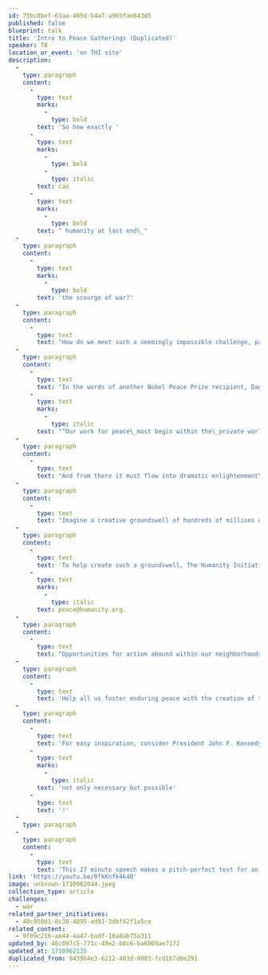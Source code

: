 ```yaml
---
id: 75bc0bef-63aa-405d-b4a7-a965fae843d5
published: false
blueprint: talk
title: 'Intro to Peace Gatherings (Duplicated)'
speaker: TB
location_or_event: 'on THI site'
description:
  -
    type: paragraph
    content:
      -
        type: text
        marks:
          -
            type: bold
        text: 'So how exactly '
      -
        type: text
        marks:
          -
            type: bold
          -
            type: italic
        text: can
      -
        type: text
        marks:
          -
            type: bold
        text: " humanity at last end\_"
  -
    type: paragraph
    content:
      -
        type: text
        marks:
          -
            type: bold
        text: 'the scourge of war?'
  -
    type: paragraph
    content:
      -
        type: text
        text: "How do we meet such a seemingly impossible challenge, particularly in the face of the cynic, the terrorist and\_the fascist, who will always be among us?\_"
  -
    type: paragraph
    content:
      -
        type: text
        text: "In the words of another Nobel Peace Prize recipient, ​​Dag Hammarskjöld,\_"
      -
        type: text
        marks:
          -
            type: italic
        text: "“Our work for peace\_must begin within the\_private world of each one of us.”\_"
  -
    type: paragraph
    content:
      -
        type: text
        text: "And from there it must flow into dramatic enlightenment\_across the continents,\_fueled by the natural\_and deep dedication\_of the vast\_majority\_of humankind\_towards living in peace.\_"
  -
    type: paragraph
    content:
      -
        type: text
        text: "Imagine a creative groundswell of hundreds of millions of us demanding of ourselves and our leaders\_that we reject the monologues of violence and war, that we commit with whole-hearted resolve to dialogues of peace."
  -
    type: paragraph
    content:
      -
        type: text
        text: 'To help create such a groundswell, The Humanity Initiative has decided to foster community gatherings worldwide dedicated to enduring peace, to creating this new voice of humanity. We are working on design and content now. If you would like to volunteer, please email us at: '
      -
        type: text
        marks:
          -
            type: italic
        text: peace@humanity.org.
  -
    type: paragraph
    content:
      -
        type: text
        text: "Opportunities for action abound within our neighborhoods, communities, villages, savannahs, or city blocks. Come together, for example,\_in the ancient and relaxing tradition of sharing a cup of tea while custom designing your community’s peace mission. Listen, trade stories, see into each other’s eyes and hearts while considering the challenges and cross-currents of the day. Not least,\_better understand our past and investigate our future,\_allowing us to rediscover and rekindle ways to live and let live.\_"
  -
    type: paragraph
    content:
      -
        type: text
        text: 'Help all us foster enduring peace with the creation of tens of thousands of such gatherings across the continents!'
  -
    type: paragraph
    content:
      -
        type: text
        text: 'For easy inspiration, consider President John F. Kennedy sixty years ago reminding the world that ending war is '
      -
        type: text
        marks:
          -
            type: italic
        text: 'not only necessary but possible'
      -
        type: text
        text: '!'
  -
    type: paragraph
  -
    type: paragraph
    content:
      -
        type: text
        text: 'This 27 minute speech makes a pitch-perfect text for an initial community gathering .'
link: 'https://youtu.be/0fkKnfk4k40'
image: unknown-1710962044.jpeg
collection_type: article
challenges:
  - war
related_partner_initiatives:
  - 48c958d1-8c38-4895-ad91-3dbf42f1a5ce
related_content:
  - 9f09c216-ae44-4a47-badf-16a8ab75a311
updated_by: 46c097c5-771c-49e2-b8c6-ba6009ae7172
updated_at: 1710962135
duplicated_from: 9439b4e3-6212-403d-8003-fcd1b7d0e291
---
```

